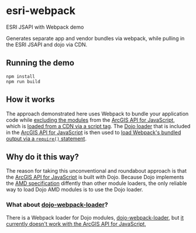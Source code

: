 # esri-webpack

ESRI JSAPI with Webpack demo

Generates separate app and vendor bundles via webpack, while pulling in the ESRI JSAPI and dojo via CDN.

## Running the demo

```
npm install
npm run build
```

## How it works

The approach demonstrated here uses Webpack to bundle your application code
while [excluding the modules](webapck.config.js#L43-57) from the [ArcGIS API for JavaScript], which is [loaded from a CDN via a script tag](src/app/index.html#L20).
The [Dojo loader] that is included in the [ArcGIS API for JavaScript] is then used to [load Webpack's bundled output via a `require()` statement](src/app/index.html#L26).

## Why do it this way?

The reason for taking this unconventional and roundabout approach is that the [ArcGIS API for JavaScript] is built with Dojo.
Because Dojo implements the [AMD specification](https://en.wikipedia.org/wiki/Asynchronous_module_definition) diffently than other module loaders,
the only reliable way to load Dojo AMD modules is to use the Dojo loader.

### What about [dojo-webpack-loader]?
There is a Webpack loader for Dojo modules, [dojo-webpack-loader], but [it currently doesn't work with the ArcGIS API for JavaScript](https://github.com/Nordth/dojo-webpack-loader/issues/7),

[ArcGIS API for JavaScript]:https://developers.arcgis.com/javascript/
[dojo-webpack-loader]:https://github.com/Nordth/dojo-webpack-loader/
[Dojo loader]:https://dojotoolkit.org/reference-guide/1.10/loader/
[dojo-webpack-loader examples]:https://github.com/Nordth/dojo-webpack-loader-examples

